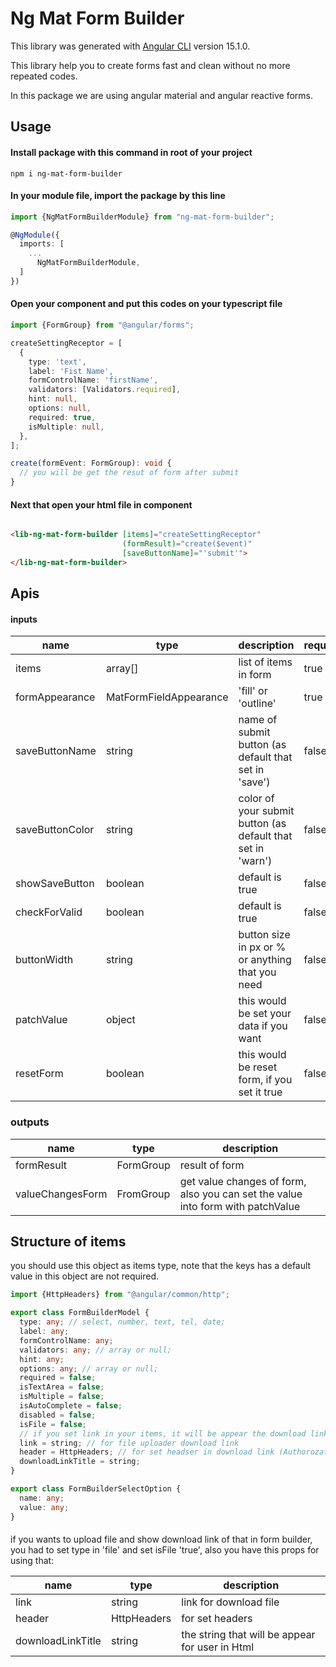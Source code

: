 # Ng Mat Form Builder

This library was generated with [Angular CLI](https://github.com/angular/angular-cli) version 15.1.0.

This library help you to create forms fast and clean without no more repeated codes.

In this package we are using angular material and angular reactive forms.

## Usage

#### Install package with this command in root of your project

`npm i ng-mat-form-builder`

#### In your module file, import the package by this line

```typescript
import {NgMatFormBuilderModule} from "ng-mat-form-builder";

@NgModule({
  imports: [
    ...
      NgMatFormBuilderModule,
  ]
})
```

#### Open your component and put this codes on your typescript file

```typescript
import {FormGroup} from "@angular/forms";

createSettingReceptor = [
  {
    type: 'text',
    label: 'Fist Name',
    formControlName: 'firstName',
    validators: [Validators.required],
    hint: null,
    options: null,
    required: true,
    isMultiple: null,
  },
];

create(formEvent: FormGroup): void {
  // you will be get the resut of form after submit
}
```

#### Next that open your html file in component

```html

<lib-ng-mat-form-builder [items]="createSettingReceptor"
                         (formResult)="create($event)"
                         [saveButtonName]="'submit'">
</lib-ng-mat-form-builder>
```

## Apis

#### inputs

| name            | type                   | description                                                 | required |
|-----------------|------------------------|-------------------------------------------------------------|----------|
| items           | array[]                | list of items in form                                       | true     |
| formAppearance  | MatFormFieldAppearance | 'fill' or 'outline'                                         | true     |
| saveButtonName  | string                 | name of submit button (as default that set in 'save')       | false    |
| saveButtonColor | string                 | color of your submit button (as default that set in 'warn') | false    |
| showSaveButton  | boolean                | default is true                                             | false    |
| checkForValid   | boolean                | default is true                                             | false    |
| buttonWidth     | string                 | button size in px or % or anything that you need            | false    |
| patchValue      | object                 | this would be set your data if you want                     | false    |
| resetForm       | boolean                | this would be reset form, if you set it true                | false    |

### outputs

| name             | type      | description                                                                     |
|------------------|-----------|---------------------------------------------------------------------------------|
| formResult       | FormGroup | result of form                                                                  |
| valueChangesForm | FromGroup | get value changes of form, also you can set the value into form with patchValue |

## Structure of items

you should use this object as items type, note that the keys has a default value in this object are not required.

```typescript
import {HttpHeaders} from "@angular/common/http";

export class FormBuilderModel {
  type: any; // select, number, text, tel, date;
  label: any;
  formControlName: any;
  validators: any; // array or null;
  hint: any;
  options: any; // array or null;
  required = false;
  isTextArea = false;
  isMultiple = false;
  isAutoComplete = false;
  disabled = false;
  isFile = false;
  // if you set link in your items, it will be appear the download link.
  link = string; // for file uploader download link
  header = HttpHeaders; // for set headser in download link (Authorozation, contentType, ...)
  downloadLinkTitle = string;
}

export class FormBuilderSelectOption {
  name: any;
  value: any;
}

```

####

if you wants to upload file and show download link of that in form builder, you had to set type in 'file' and set
isFile 'true', also you have this props for using that:

| name              | type        | description                                     |
|-------------------|-------------|-------------------------------------------------|
| link              | string      | link for download file                          |
| header            | HttpHeaders | for set headers                                 |
| downloadLinkTitle | string      | the string that will be appear for user in Html |

